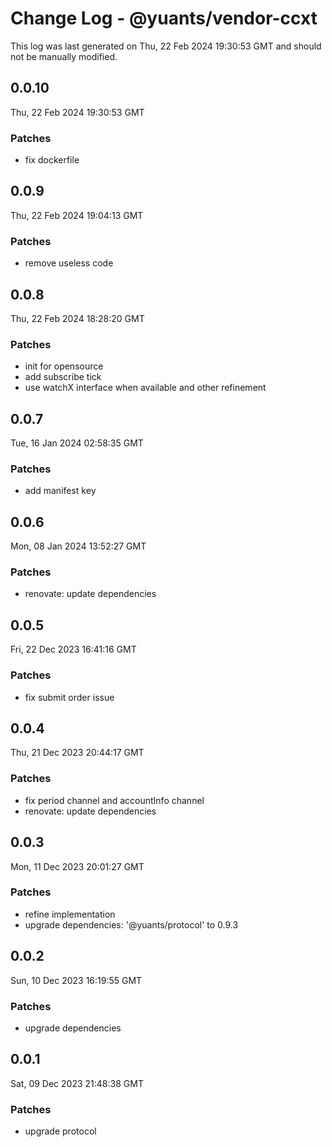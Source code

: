 # Change Log - @yuants/vendor-ccxt

This log was last generated on Thu, 22 Feb 2024 19:30:53 GMT and should not be manually modified.

## 0.0.10
Thu, 22 Feb 2024 19:30:53 GMT

### Patches

- fix dockerfile

## 0.0.9
Thu, 22 Feb 2024 19:04:13 GMT

### Patches

- remove useless code

## 0.0.8
Thu, 22 Feb 2024 18:28:20 GMT

### Patches

- init for opensource
- add subscribe tick
- use watchX interface when available and other refinement

## 0.0.7
Tue, 16 Jan 2024 02:58:35 GMT

### Patches

- add manifest key

## 0.0.6
Mon, 08 Jan 2024 13:52:27 GMT

### Patches

- renovate: update dependencies

## 0.0.5
Fri, 22 Dec 2023 16:41:16 GMT

### Patches

- fix submit order issue

## 0.0.4
Thu, 21 Dec 2023 20:44:17 GMT

### Patches

- fix period channel and accountInfo channel
- renovate: update dependencies

## 0.0.3
Mon, 11 Dec 2023 20:01:27 GMT

### Patches

- refine implementation
- upgrade dependencies: '@yuants/protocol' to 0.9.3

## 0.0.2
Sun, 10 Dec 2023 16:19:55 GMT

### Patches

- upgrade dependencies

## 0.0.1
Sat, 09 Dec 2023 21:48:38 GMT

### Patches

- upgrade protocol

